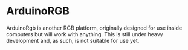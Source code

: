 # ArduinoRGB
ArduinoRgb is another RGB platform, originally designed for use inside computers but will work with anything. This is still under heavy development and, as such, is not suitable for use yet.
